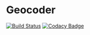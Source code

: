 # Geocoder

[![Build Status](https://travis-ci.org/Panthro/geocoder.svg?branch=master)](https://travis-ci.org/Panthro/geocoder)
[![Codacy Badge](https://api.codacy.com/project/badge/Grade/01464df5fe0a45169739b42b8a0a6f43)](https://www.codacy.com/app/panthro-rafael/geocoder?utm_source=github.com&amp;utm_medium=referral&amp;utm_content=Panthro/geocoder&amp;utm_campaign=Badge_Grade)